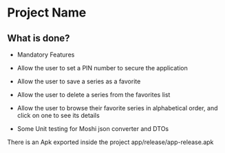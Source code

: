 # Project Name

## What is done?

* Mandatory Features

* Allow the user to set a PIN number to secure the application

* Allow the user to save a series as a favorite

* Allow the user to delete a series from the favorites list

* Allow the user to browse their favorite series in alphabetical order, and click on one to
  see its details

* Some Unit testing for Moshi json converter and DTOs



There is an Apk exported inside the project app/release/app-release.apk